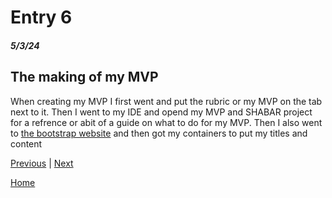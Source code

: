 # Entry 6
##### 5/3/24

## The making of my MVP

 When creating my MVP I first went and put the rubric or my MVP on the tab next to it. Then I went to my IDE and opend my MVP and SHABAR project for a refrence or abit of a guide on what to do for my MVP. Then I also went to [the bootstrap website](https://getbootstrap.com/) and then got my containers to put my titles and content 



[Previous](entry05.md) | [Next](entry07.md)

[Home](../README.md)

